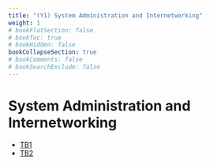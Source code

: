 ```yaml
---
title: "(Y1) System Administration and Internetworking"
weight: 1
# bookFlatSection: false
# bookToc: true
# bookHidden: false
bookCollapseSection: true
# bookComments: false
# bookSearchExclude: false
---
```


# System Administration and Internetworking

- [TB1](tb1)
- [TB2](tb2)
